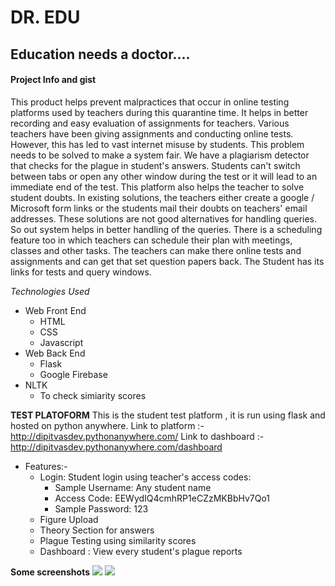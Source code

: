 # DR. EDU 
## Education needs a doctor.... 

#### Project Info and gist 

This product helps prevent malpractices that occur in online testing platforms used by teachers during this quarantine time. It helps in better recording and easy evaluation of assignments for teachers. Various teachers have been giving assignments and conducting online tests. However, this has led to vast internet misuse by students. This problem needs to be solved to make a system fair. We have a plagiarism detector that checks for the plague in student's answers. Students can't switch between tabs or open any other window during the test or it will lead to an immediate end of the test. This platform also helps the teacher to solve student doubts. In existing solutions, the teachers either create a google / Microsoft form links or the students mail their doubts on teachers' email addresses. These solutions are not good alternatives for handling queries. So out system helps in better handling of the queries. There is a scheduling feature too in which teachers can schedule their plan with meetings, classes and other tasks. The teachers can make there online tests and assignments and can get that set question papers back. The Student has its links for tests and query windows.

*Technologies Used*
- Web Front End 
  - HTML
  - CSS
  - Javascript 
- Web Back End
  - Flask
  - Google Firebase
- NLTK 
  - To check simiarity scores
  
**TEST PLATOFORM**
This is the student test platform , it is run using flask and hosted on python anywhere.
Link  to platform :-  http://dipitvasdev.pythonanywhere.com/
Link to dashboard :- http://dipitvasdev.pythonanywhere.com/dashboard
- Features:-
  - Login: Student login using teacher's access codes:
    - Sample Username: Any student name
    - Access Code: EEWydIQ4cmhRP1eCZzMKBbHv7Qo1
    - Sample Password: 123 
  - Figure Upload
  - Theory Section for answers  
  - Plague Testing using similarity scores 
  - Dashboard : View every student's plague reports 
  
**Some screenshots** 
![](https://storage.googleapis.com/devfolio/hackathons/be0de8e087c844d79199695d8997779f/projects/58a8c6d37f514addb8c180cddda84a12/pickzoku7jhe.png)
![](https://storage.googleapis.com/devfolio/hackathons/be0de8e087c844d79199695d8997779f/projects/58a8c6d37f514addb8c180cddda84a12/picn9leruzz9.png) 
